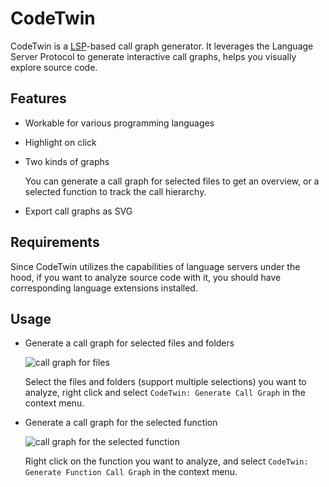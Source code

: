 # CodeTwin

CodeTwin is a [LSP](https://microsoft.github.io/language-server-protocol/)-based call graph generator. It leverages the Language Server Protocol to generate interactive call graphs, helps you visually explore source code.

## Features

* Workable for various programming languages
* Highlight on click
* Two kinds of graphs

   You can generate a call graph for selected files to get an overview, or a selected function to track the call hierarchy.
* Export call graphs as SVG

## Requirements

Since CodeTwin utilizes the capabilities of language servers under the hood, if you want to analyze source code with it, you should have corresponding language extensions installed.

## Usage

* Generate a call graph for selected files and folders

    ![call graph for files](https://raw.githubusercontent.com/ramvinoth/assets/main/codetwin/code/call_graph_for_selected_files.gif)

    Select the files and folders (support multiple selections) you want to analyze, right click and select `CodeTwin: Generate Call Graph` in the context menu.

* Generate a call graph for the selected function

    ![call graph for the selected function](https://raw.githubusercontent.com/ramvinoth/assets/main/codetwin/code/call_graph_for_a_selected_function.gif)

    Right click on the function you want to analyze, and select `CodeTwin: Generate Function Call Graph` in the context menu.
